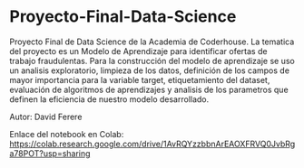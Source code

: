 # Proyecto-Final-Data-Science
Proyecto Final de Data Science de la Academia de Coderhouse. La tematica del proyecto es un Modelo de Aprendizaje para identificar ofertas de trabajo fraudulentas. Para la construcción del modelo de aprendizaje se uso un analisis exploratorio, limpieza de los datos, definición de los campos de mayor importancia para la variable target, etiquetamiento del dataset, evaluación de algoritmos de aprendizajes y analisis de los parametros que definen la eficiencia de nuestro modelo desarrollado.

Autor: David Ferere

Enlace del notebook en Colab: https://colab.research.google.com/drive/1AvRQYzzbbnArEAOXFRVQ0JvbRga78POT?usp=sharing
